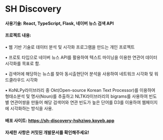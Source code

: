 # SH Discovery

#### 사용기술: React, TypeScript, Flask, 네이버 뉴스 검색 API

#### 프로젝트 내용:
• 웹 기반 기술로 데이터 분석 및 시각화 프로그램을 만드는 개인 프로젝트

• 프로토 타입으로 네이버 뉴스 API를 활용하여 텍스트 마이닝을 이용한 연관어 데이터 시각화를 목표로 함.

• 검색어에 해당하는 뉴스를 찾아 동시출현단어 분석을 사용하여 네트워크 시각화 및 워드클라우드 시각화

• KoNLPy라이브러리 중 Okt(Open-source Korean Text Processor)를 이용하여 형태소분석 및 명사(Noun)를 추출하고 NLTK라이브러리의 bigrams를 사용하여 빈도별 연관어쌍을 만들어 해당 검색어와 연관 빈도가 높은 단어를 D3를 이용하여 웹페이지에 시각화하는 방식을 사용.

#### 배포 사이트: https://sh-discovery-hshziwo.koyeb.app

#### 자세한 사항은 커밋된 개발문서를 확인해주세요!